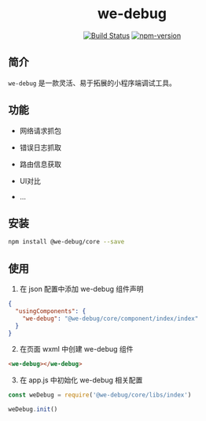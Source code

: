 <div align="center">
<h1>we-debug</h1>

[![Build Status](https://travis-ci.com/dlhandsome/we-debug.svg?token=PfDv3SxcBYsJDq3kuspS&branch=master)](https://travis-ci.com/dlhandsome/we-debug) [![npm-version](https://img.shields.io/npm/v/@we-debug/core.svg)](https://www.npmjs.com/package/@we-debug/core)
</div>

## 简介

`we-debug` 是一款灵活、易于拓展的小程序端调试工具。

## 功能 

- 网络请求抓包

- 错误日志抓取

- 路由信息获取

- UI对比

- ...

## 安装

```bash
npm install @we-debug/core --save
```

## 使用

1. 在 json 配置中添加 we-debug 组件声明

```json
{
  "usingComponents": {
    "we-debug": "@we-debug/core/component/index/index"
  }
}
```

2. 在页面 wxml 中创建 we-debug 组件

```html
<we-debug></we-debug>
```

3. 在 app.js 中初始化 we-debug 相关配置

```javascript
const weDebug = require('@we-debug/core/libs/index')

weDebug.init()
```

